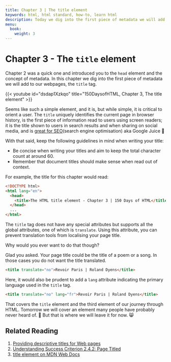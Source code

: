 ```yaml
---
title: Chapter 3 | The title element
keywords: html, html standard, how-to, learn html
description: Today we dig into the first piece of metadata we will add to our webpages, the title tag.
menu:
  book:
    weight: 3
---
```


# Chapter 3 - The `title` element

Chapter 2 was a quick one and introduced you to the `head` element and the concept of metadata. In this chapter we dig into the first piece of metadata we will add to our webpages, the `title` tag.

{{< youtube id="dsdap1Xzkqo" title="150DaysofHTML, Chapter 3, The title element" >}}

Seems like such a simple element, and it is, but while simple, it is critical to orient a user. The `title` uniquely identifies the current page in browser history, is the first piece of information read to users using screen readers; it is the title shown to users in search results and when sharing on social media, and is [great for SEO](https://moz.com/learn/seo/title-tag)(search engine optimisation) aka Google Juice 🍹

With that said, keep the following guidelines in mind when writing your title:

- Be concise when writing your titles and aim to keep the total character count at around 60.
- Remember that document titles should make sense when read out of context.

For example, the title for this chapter would read:

```html
<!DOCTYPE html>
<html lang="en">
  <head>
    <title>The HTML title element - Chapter 3 | 150 Days of HTML</title>
  </head>
  ...
</html>
```

The `title` tag does not have any special attributes but supports all the global attributes, one of which is `translate`. Using this attribute, you can prevent translation tools from localising your page title.

Why would you ever want to do that though?

Glad you asked. Your page title could be the title of a poem or a song. In those cases you do not want the title translated.

```html
<title translate="no">Revoir Paris | Roland Dyens</title>
```

Here, it would also be prudent to add a `lang` attribute indicating the primary language used in the `title` tag.

```html
<title translate="no" lang="fr">Revoir Paris | Roland Dyens</title>
```

That covers the `title` element and the third element of our journey through HTML. Tomorrow we will cover an element many people have probably never heard of. 🤔 But that is where we will leave it for now. 😸

## Related Reading

1. [Providing descriptive titles for Web pages](https://www.w3.org/WAI/WCAG21/Techniques/general/G88.html)
2. [Understanding Success Criterion 2.4.2: Page Titled](https://www.w3.org/WAI/WCAG21/Understanding/page-titled)
3. [title element on MDN Web Docs](https://developer.mozilla.org/en-US/docs/Web/HTML/Element/title)
